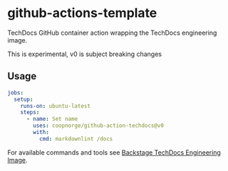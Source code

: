 # github-actions-template

TechDocs GitHub container action wrapping the TechDocs engineering image.

This is experimental, v0 is subject breaking changes

## Usage

```yaml
jobs:
  setup:
    runs-on: ubuntu-latest
    steps:
      - name: Set name
        uses: coopnorge/github-action-techdocs@v0
        with:
          cmd: markdownlint /docs
```

For available commands and tools see [Backstage TechDocs Engineering
Image](https://github.com/coopnorge/engineering-docker-images/tree/main/images/techdocs).